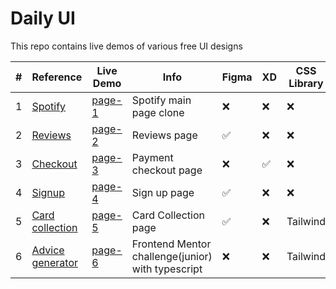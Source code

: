 # Daily UI

This repo contains live demos of various free UI designs

| #   | Reference                                                                                          | Live Demo                                                 | Info                                              | Figma              | XD                 | CSS Library |
| --- | -------------------------------------------------------------------------------------------------- | --------------------------------------------------------- | ------------------------------------------------- | ------------------ | ------------------ | ----------- |
| 1   | [Spotify](spotify.com)                                                                             | [page-1](https://firdausthedev.github.io/daily-UI/)       | Spotify main page clone                           | :x:                | :x:                | :x:         |
| 2   | [Reviews](https://uidesigndaily.com/posts/figma-reviews-day-1573)                                  | [page-2](https://firdausthedev.github.io/daily-UI/page-2) | Reviews page                                      | :white_check_mark: | :x:                | :x:         |
| 3   | [Checkout](https://uidesigndaily.com/posts/xd-credit-card-details-checkout-payment-day-879)        | [page-3](https://firdausthedev.github.io/daily-UI/page-3) | Payment checkout page                             | :x:                | :white_check_mark: | :x:         |
| 4   | [Signup](https://uidesigndaily.com/posts/figma-sign-up-authentication-day-1528)                    | [page-4](https://firdausthedev.github.io/daily-UI/page-4) | Sign up page                                      | :white_check_mark: | :x:                | :x:         |
| 5   | [Card collection](https://uidesigndaily.com/posts/figma-collections-list-collection-card-day-1577) | [page-5](https://firdausthedev.github.io/daily-UI/page-5) | Card Collection page                              | :white_check_mark: | :x:                | Tailwind    |
| 6   | [Advice generator](https://www.frontendmentor.io/challenges/advice-generator-app-QdUG-13db)        | [page-6](https://firdausthedev.github.io/daily-UI/page-6) | Frontend Mentor challenge(junior) with typescript | :x:                | :x:                | Tailwind    |
